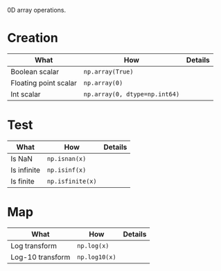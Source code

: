 0D array operations.

# Creation
| What | How | Details |
|---|---|---|
| Boolean scalar | `np.array(True)` | |
| Floating point scalar | `np.array(0)` | |
| Int scalar | `np.array(0, dtype=np.int64)` | |

# Test
| What | How | Details |
|---|---|---|
| Is NaN | `np.isnan(x)` | |
| Is infinite | `np.isinf(x)` | |
| Is finite | `np.isfinite(x)` | |

# Map
| What | How | Details |
|---|---|---|
| Log transform | `np.log(x)` | |
| Log-10 transform | `np.log10(x)` | |
